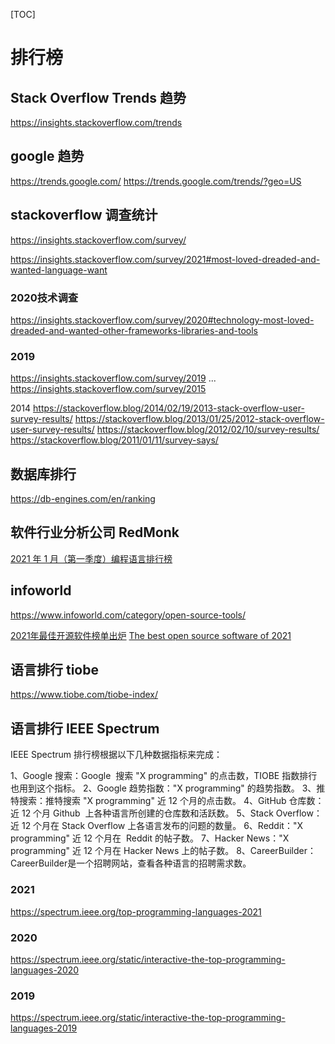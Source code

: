 <!--toc-->
[TOC]
# 排行榜

## Stack Overflow Trends 趋势
https://insights.stackoverflow.com/trends


## google 趋势
https://trends.google.com/
https://trends.google.com/trends/?geo=US

## stackoverflow 调查统计
https://insights.stackoverflow.com/survey/

https://insights.stackoverflow.com/survey/2021#most-loved-dreaded-and-wanted-language-want

### 2020技术调查
https://insights.stackoverflow.com/survey/2020#technology-most-loved-dreaded-and-wanted-other-frameworks-libraries-and-tools

### 2019
https://insights.stackoverflow.com/survey/2019
...
https://insights.stackoverflow.com/survey/2015

2014
https://stackoverflow.blog/2014/02/19/2013-stack-overflow-user-survey-results/
https://stackoverflow.blog/2013/01/25/2012-stack-overflow-user-survey-results/
https://stackoverflow.blog/2012/02/10/survey-results/
https://stackoverflow.blog/2011/01/11/survey-says/

## 数据库排行

https://db-engines.com/en/ranking

## 软件行业分析公司 RedMonk
[2021 年 1 月（第一季度）编程语言排行榜](https://redmonk.com/sogrady/2021/03/01/language-rankings-1-21/)

## infoworld
https://www.infoworld.com/category/open-source-tools/

[2021年最佳开源软件榜单出炉](https://mp.weixin.qq.com/s/cmT1_yObF1nD9U1-gxHz7g) 
[The best open source software of 2021](https://www.infoworld.com/article/3637038/the-best-open-source-software-of-2021.html#slide1)

## 语言排行 tiobe
https://www.tiobe.com/tiobe-index/

## 语言排行 IEEE Spectrum
IEEE Spectrum 排行榜根据以下几种数据指标来完成：

1、Google 搜索：Google  搜索 "X programming" 的点击数，TIOBE 指数排行也用到这个指标。
2、Google 趋势指数："X programming" 的趋势指数。
3、推特搜索：推特搜索 "X programming" 近 12 个月的点击数。
4、GitHub 仓库数：近 12 个月 Github  上各种语言所创建的仓库数和活跃数。
5、Stack Overflow：近 12 个月在 Stack Overflow 上各语言发布的问题的数量。
6、Reddit："X programming" 近 12 个月在  Reddit 的帖子数。
7、Hacker News："X programming" 近 12 个月在 Hacker News 上的帖子数。
8、CareerBuilder：CareerBuilder是一个招聘网站，查看各种语言的招聘需求数。
### 2021
https://spectrum.ieee.org/top-programming-languages-2021
### 2020
https://spectrum.ieee.org/static/interactive-the-top-programming-languages-2020

### 2019
https://spectrum.ieee.org/static/interactive-the-top-programming-languages-2019
